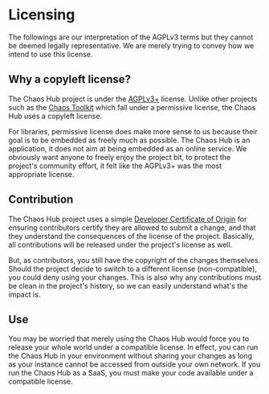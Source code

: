 # Licensing

The followings are our interpretation of the AGPLv3 terms but they cannot be
deemed legally representative. We are merely trying to convey how we intend
to use this license.

## Why a copyleft license?

The Chaos Hub project is under the [AGPLv3+][agpl] license. Unlike other 
projects such as the [Chaos Toolkit][chaostoolkit] which fall under a 
permissive license, the Chaos Hub uses a copyleft license.

[agpl]: https://www.gnu.org/licenses/agpl-3.0.en.html
[chaostoolkit]: https://chaostoolkit.org

For libraries, permissive license does make more sense to us because their
goal is to be embedded as freely much as possible. The Chaos Hub is an
application, it does not aim at being embedded as an online service. We
obviously want anyone to freely enjoy the project bit, to protect
the project's community effort, it felt like the AGPLv3+ was the most
appropriate license.

## Contribution

The Chaos Hub project uses a simple [Developer Certificate of Origin][dco] for
ensuring contributors certify they are allowed to submit a change, and that
they understand the consequences of the license of the project. Basically, all
contributions will be released under the project's license as well.

But, as contributors, you still have the copyright of the changes themselves.
Should the project decide to switch to a different license (non-compatible),
you could deny using your changes. This is also why any contributions must
be clean in the project's history, so we can easily understand what's the
impact is.

[dco]: https://github.com/probot/dco#how-it-works

## Use

You may be worried that merely using the Chaos Hub would force you to release
your whole world under a compatible license. In effect, you can run the Chaos
Hub in your environment without sharing your changes as long as your instance
cannot be accessed from outside your own network. If you run the Chaos Hub
as a SaaS, you must make your code available under a compatible license.

